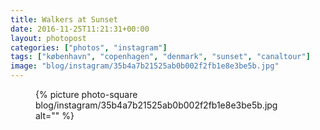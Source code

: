 ```yaml
---
title: Walkers at Sunset
date: 2016-11-25T11:21:31+00:00
layout: photopost
categories: ["photos", "instagram"]
tags: ["københavn", "copenhagen", "denmark", "sunset", "canaltour"]
image: "blog/instagram/35b4a7b21525ab0b002f2fb1e8e3be5b.jpg"
---
```


<figure class="photo photo--square">
  {% picture photo-square blog/instagram/35b4a7b21525ab0b002f2fb1e8e3be5b.jpg alt="" %}
</figure>


